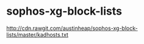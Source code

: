 # sophos-xg-block-lists

http://cdn.rawgit.com/austinheap/sophos-xg-block-lists/master/kadhosts.txt
